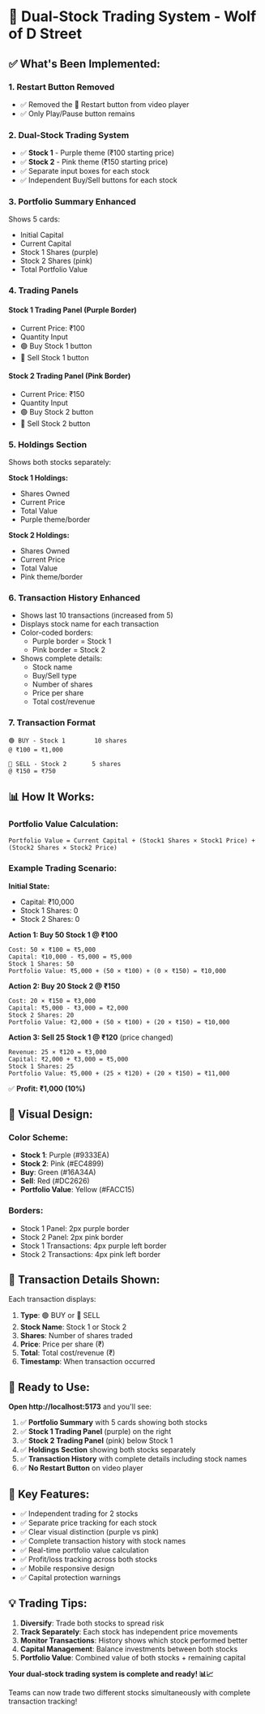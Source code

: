 # 🎯 Dual-Stock Trading System - Wolf of D Street

## ✅ What's Been Implemented:

### 1. **Restart Button Removed**
- ✅ Removed the 🔄 Restart button from video player
- ✅ Only Play/Pause button remains

### 2. **Dual-Stock Trading System**
- ✅ **Stock 1** - Purple theme (₹100 starting price)
- ✅ **Stock 2** - Pink theme (₹150 starting price)
- ✅ Separate input boxes for each stock
- ✅ Independent Buy/Sell buttons for each stock

### 3. **Portfolio Summary Enhanced**
Shows 5 cards:
- Initial Capital
- Current Capital
- Stock 1 Shares (purple)
- Stock 2 Shares (pink)
- Total Portfolio Value

### 4. **Trading Panels**

#### **Stock 1 Trading Panel (Purple Border)**
- Current Price: ₹100
- Quantity Input
- 🟢 Buy Stock 1 button
- 🔴 Sell Stock 1 button

#### **Stock 2 Trading Panel (Pink Border)**
- Current Price: ₹150
- Quantity Input
- 🟢 Buy Stock 2 button
- 🔴 Sell Stock 2 button

### 5. **Holdings Section**
Shows both stocks separately:

**Stock 1 Holdings:**
- Shares Owned
- Current Price
- Total Value
- Purple theme/border

**Stock 2 Holdings:**
- Shares Owned
- Current Price
- Total Value
- Pink theme/border

### 6. **Transaction History Enhanced**
- Shows last 10 transactions (increased from 5)
- Displays stock name for each transaction
- Color-coded borders:
  - Purple border = Stock 1
  - Pink border = Stock 2
- Shows complete details:
  - Stock name
  - Buy/Sell type
  - Number of shares
  - Price per share
  - Total cost/revenue

### 7. **Transaction Format**
```
🟢 BUY - Stock 1        10 shares
@ ₹100 = ₹1,000

🔴 SELL - Stock 2       5 shares
@ ₹150 = ₹750
```

## 📊 **How It Works:**

### **Portfolio Value Calculation:**
```
Portfolio Value = Current Capital + (Stock1 Shares × Stock1 Price) + (Stock2 Shares × Stock2 Price)
```

### **Example Trading Scenario:**

**Initial State:**
- Capital: ₹10,000
- Stock 1 Shares: 0
- Stock 2 Shares: 0

**Action 1: Buy 50 Stock 1 @ ₹100**
```
Cost: 50 × ₹100 = ₹5,000
Capital: ₹10,000 - ₹5,000 = ₹5,000
Stock 1 Shares: 50
Portfolio Value: ₹5,000 + (50 × ₹100) + (0 × ₹150) = ₹10,000
```

**Action 2: Buy 20 Stock 2 @ ₹150**
```
Cost: 20 × ₹150 = ₹3,000
Capital: ₹5,000 - ₹3,000 = ₹2,000
Stock 2 Shares: 20
Portfolio Value: ₹2,000 + (50 × ₹100) + (20 × ₹150) = ₹10,000
```

**Action 3: Sell 25 Stock 1 @ ₹120** (price changed)
```
Revenue: 25 × ₹120 = ₹3,000
Capital: ₹2,000 + ₹3,000 = ₹5,000
Stock 1 Shares: 25
Portfolio Value: ₹5,000 + (25 × ₹120) + (20 × ₹150) = ₹11,000
```
✅ **Profit: ₹1,000 (10%)**

## 🎨 **Visual Design:**

### **Color Scheme:**
- **Stock 1**: Purple (#9333EA)
- **Stock 2**: Pink (#EC4899)
- **Buy**: Green (#16A34A)
- **Sell**: Red (#DC2626)
- **Portfolio Value**: Yellow (#FACC15)

### **Borders:**
- Stock 1 Panel: 2px purple border
- Stock 2 Panel: 2px pink border
- Stock 1 Transactions: 4px purple left border
- Stock 2 Transactions: 4px pink left border

## 📝 **Transaction Details Shown:**

Each transaction displays:
1. **Type**: 🟢 BUY or 🔴 SELL
2. **Stock Name**: Stock 1 or Stock 2
3. **Shares**: Number of shares traded
4. **Price**: Price per share (₹)
5. **Total**: Total cost/revenue (₹)
6. **Timestamp**: When transaction occurred

## 🚀 **Ready to Use:**

**Open http://localhost:5173** and you'll see:

1. ✅ **Portfolio Summary** with 5 cards showing both stocks
2. ✅ **Stock 1 Trading Panel** (purple) on the right
3. ✅ **Stock 2 Trading Panel** (pink) below Stock 1
4. ✅ **Holdings Section** showing both stocks separately
5. ✅ **Transaction History** with complete details including stock names
6. ✅ **No Restart Button** on video player

## 🎯 **Key Features:**

- ✅ Independent trading for 2 stocks
- ✅ Separate price tracking for each stock
- ✅ Clear visual distinction (purple vs pink)
- ✅ Complete transaction history with stock names
- ✅ Real-time portfolio value calculation
- ✅ Profit/loss tracking across both stocks
- ✅ Mobile responsive design
- ✅ Capital protection warnings

## 💡 **Trading Tips:**

1. **Diversify**: Trade both stocks to spread risk
2. **Track Separately**: Each stock has independent price movements
3. **Monitor Transactions**: History shows which stock performed better
4. **Capital Management**: Balance investments between both stocks
5. **Portfolio Value**: Combined value of both stocks + remaining capital

**Your dual-stock trading system is complete and ready! 📊📈**

Teams can now trade two different stocks simultaneously with complete transaction tracking!


